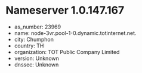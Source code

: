 # Nameserver 1.0.147.167

* as_number: 23969
* name: node-3vr.pool-1-0.dynamic.totinternet.net.
* city: Chumphon
* country: TH
* organization: TOT Public Company Limited
* version: Unknown
* dnssec: Unknown
